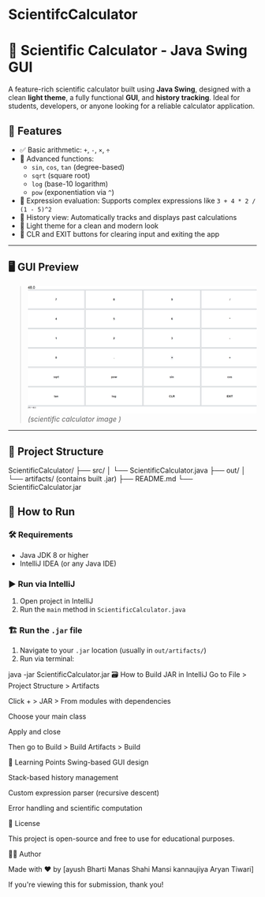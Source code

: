 # ScientifcCalculator
# 🧮 Scientific Calculator - Java Swing GUI
A feature-rich scientific calculator built using **Java Swing**, designed with a clean **light theme**, a fully functional **GUI**, and **history tracking**. Ideal for students, developers, or anyone looking for a reliable calculator application.

## 🔧 Features

- ✅ Basic arithmetic: `+`, `-`, `×`, `÷`
- 🧠 Advanced functions: 
  - `sin`, `cos`, `tan` (degree-based)
  - `sqrt` (square root)
  - `log` (base-10 logarithm)
  - `pow` (exponentiation via `^`)
- 📝 Expression evaluation: Supports complex expressions like `3 + 4 * 2 / (1 - 5)^2`
- 📜 History view: Automatically tracks and displays past calculations
- 🎨 Light theme for a clean and modern look
- 🚪 CLR and EXIT buttons for clearing input and exiting the app

---

## 🖥️ GUI Preview

> ![screenshot](https://github.com/Aryan292005/ScientifcCalculator/blob/21e8692b2f646e12bc97e8a9f104c981ba916e20/Screenshot%202025-05-27%20171926.png)  
*(scientific calculator image )*

---

## 📁 Project Structure
ScientificCalculator/
├── src/
│ └── ScientificCalculator.java
├── out/
│ └── artifacts/ (contains built .jar)
├── README.md
└── ScientificCalculator.jar 

## 🚀 How to Run

### 🛠️ Requirements
- Java JDK 8 or higher
- IntelliJ IDEA (or any Java IDE)

### ▶️ Run via IntelliJ
1. Open project in IntelliJ
2. Run the `main` method in `ScientificCalculator.java`

### 🏗️ Run the `.jar` file
1. Navigate to your `.jar` location (usually in `out/artifacts/`)
2. Run via terminal:

java -jar ScientificCalculator.jar
🗃️ How to Build JAR in IntelliJ
Go to File > Project Structure > Artifacts

Click + > JAR > From modules with dependencies

Choose your main class

Apply and close

Then go to Build > Build Artifacts > Build

🧠 Learning Points
Swing-based GUI design

Stack-based history management

Custom expression parser (recursive descent)

Error handling and scientific computation

📜 License

This project is open-source and free to use for educational purposes.

🙋‍♂️ Author

Made with ❤️ by 
[ayush Bharti
Manas Shahi
Mansi kannaujiya
Aryan Tiwari]

If you're viewing this for submission, thank you!











